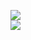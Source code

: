 [![](https://img.shields.io/badge/Made%20With-Github%20Spray-lightgrey.svg?style=for-the-badge&logo=github)](https://github.com/Annihil/github-spray#22405)  
[![](https://i.imgur.com/2DrTn0Z.gif)](https://github.com/Annihil/github-spray)